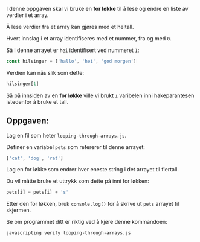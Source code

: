 I denne oppgaven skal vi bruke en **for løkke** til å lese og endre en liste av verdier i et array.

Å lese verdier fra et array kan gjøres med et heltall.

Hvert innslag i et array identifiseres med et nummer, fra og med `0`.

Så i denne arrayet er `hei` identifisert ved nummeret `1`:

```js
const hilsinger = ['hallo', 'hei', 'god morgen']
```

Verdien kan nås slik som dette:

```js
hilsinger[1]
```

Så på innsiden av en **for løkke** ville vi brukt `i` varibelen inni hakeparantesen istedenfor å bruke et tall.

## Oppgaven:

Lag en fil som heter `looping-through-arrays.js`.

Definer en variabel `pets` som refererer til denne arrayet:

```js
['cat', 'dog', 'rat']
```

Lag en for løkke som endrer hver eneste string i det arrayet til flertall.

Du vil måtte bruke et uttrykk som dette på inni for løkken:

```js
pets[i] = pets[i] + 's'
```

Etter den for løkken, bruk `console.log()` for å skrive ut `pets` arrayet til skjermen.

Se om programmet ditt er riktig ved å kjøre denne kommandoen:

```bash
javascripting verify looping-through-arrays.js
```
